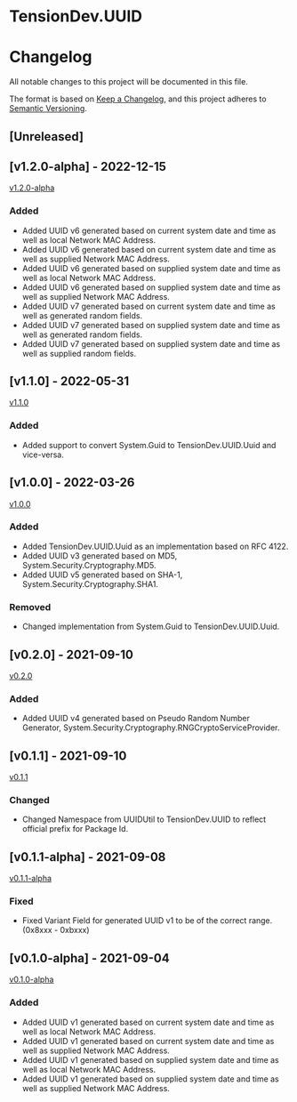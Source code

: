 # TensionDev.UUID

# Changelog
All notable changes to this project will be documented in this file.

The format is based on [Keep a Changelog](https://keepachangelog.com/en/1.0.0/),
and this project adheres to [Semantic Versioning](https://semver.org/spec/v2.0.0.html).

## [Unreleased]

## [v1.2.0-alpha] - 2022-12-15
[v1.2.0-alpha](https://github.com/TensionDev/UUIDUtil/releases/tag/v1.2.0-alpha)

### Added
- Added UUID v6 generated based on current system date and time as well as local Network MAC Address.
- Added UUID v6 generated based on current system date and time as well as supplied Network MAC Address.
- Added UUID v6 generated based on supplied system date and time as well as local Network MAC Address.
- Added UUID v6 generated based on supplied system date and time as well as supplied Network MAC Address.
- Added UUID v7 generated based on current system date and time as well as generated random fields.
- Added UUID v7 generated based on supplied system date and time as well as generated random fields.
- Added UUID v7 generated based on supplied system date and time as well as supplied random fields.


## [v1.1.0] - 2022-05-31
[v1.1.0](https://github.com/TensionDev/UUIDUtil/releases/tag/v1.1.0)

### Added
- Added support to convert System.Guid to TensionDev.UUID.Uuid and vice-versa.


## [v1.0.0] - 2022-03-26
[v1.0.0](https://github.com/TensionDev/UUIDUtil/releases/tag/v1.0.0)

### Added
- Added TensionDev.UUID.Uuid as an implementation based on RFC 4122.
- Added UUID v3 generated based on MD5, System.Security.Cryptography.MD5.
- Added UUID v5 generated based on SHA-1, System.Security.Cryptography.SHA1.

### Removed
- Changed implementation from System.Guid to TensionDev.UUID.Uuid.


## [v0.2.0] - 2021-09-10
[v0.2.0](https://github.com/TensionDev/UUIDUtil/releases/tag/v0.2.0)

### Added
- Added UUID v4 generated based on Pseudo Random Number Generator, System.Security.Cryptography.RNGCryptoServiceProvider.


## [v0.1.1] - 2021-09-10
[v0.1.1](https://github.com/TensionDev/UUIDUtil/releases/tag/v0.1.1)

### Changed
- Changed Namespace from UUIDUtil to TensionDev.UUID to reflect official prefix for Package Id.


## [v0.1.1-alpha] - 2021-09-08
[v0.1.1-alpha](https://github.com/TensionDev/UUIDUtil/releases/tag/v0.1.1-alpha)

### Fixed
- Fixed Variant Field for generated UUID v1 to be of the correct range. (0x8xxx - 0xbxxx)


## [v0.1.0-alpha] - 2021-09-04
[v0.1.0-alpha](https://github.com/TensionDev/UUIDUtil/releases/tag/v0.1.0-alpha)

### Added
- Added UUID v1 generated based on current system date and time as well as local Network MAC Address.
- Added UUID v1 generated based on current system date and time as well as supplied Network MAC Address.
- Added UUID v1 generated based on supplied system date and time as well as local Network MAC Address.
- Added UUID v1 generated based on supplied system date and time as well as supplied Network MAC Address.
